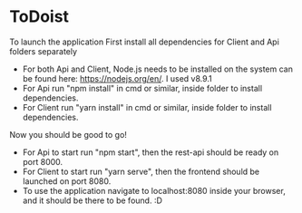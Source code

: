 # ToDoist

To launch the application
 First install all dependencies for Client and Api folders separately
 - For both Api and Client, Node.js needs to be installed on the system can be found here: https://nodejs.org/en/. I used v8.9.1
 - For Api run "npm install" in cmd or similar, inside folder to install dependencies.
 - For Client run "yarn install" in cmd or similar, inside folder to install dependencies.

 Now you should be good to go!
 - For Api to start run "npm start", then the rest-api should be ready on port 8000.
 - For Client to start run "yarn serve", then the frontend should be launched on port 8080.
 - To use the application navigate to localhost:8080 inside your browser, and it should be there to be found. :D  
